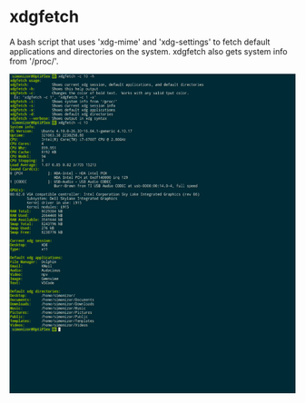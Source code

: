 # xdgfetch
A bash script that uses 'xdg-mime' and 'xdg-settings' to fetch default applications and directories on the system.  xdgfetch also gets system info from '/proc/'.

![xdgfetch](/xdgfetch.png)
